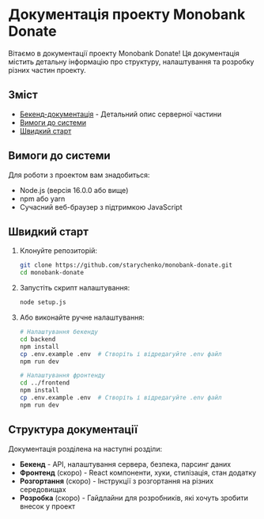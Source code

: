 # Документація проекту Monobank Donate

Вітаємо в документації проекту Monobank Donate! Ця документація містить детальну інформацію про структуру, налаштування та розробку різних частин проекту.

## Зміст

- [Бекенд-документація](./backend.md) - Детальний опис серверної частини
- [Вимоги до системи](#вимоги-до-системи)
- [Швидкий старт](#швидкий-старт)

## Вимоги до системи

Для роботи з проектом вам знадобиться:

- Node.js (версія 16.0.0 або вище)
- npm або yarn
- Сучасний веб-браузер з підтримкою JavaScript

## Швидкий старт

1. Клонуйте репозиторій:
   ```bash
   git clone https://github.com/starychenko/monobank-donate.git
   cd monobank-donate
   ```

2. Запустіть скрипт налаштування:
   ```bash
   node setup.js
   ```

3. Або виконайте ручне налаштування:
   ```bash
   # Налаштування бекенду
   cd backend
   npm install
   cp .env.example .env  # Створіть і відредагуйте .env файл
   npm run dev

   # Налаштування фронтенду
   cd ../frontend
   npm install
   cp .env.example .env  # Створіть і відредагуйте .env файл
   npm run dev
   ```

## Структура документації

Документація розділена на наступні розділи:

- **Бекенд** - API, налаштування сервера, безпека, парсинг даних
- **Фронтенд** (скоро) - React компоненти, хуки, стилізація, стан додатку
- **Розгортання** (скоро) - Інструкції з розгортання на різних середовищах
- **Розробка** (скоро) - Гайдлайни для розробників, які хочуть зробити внесок у проект 